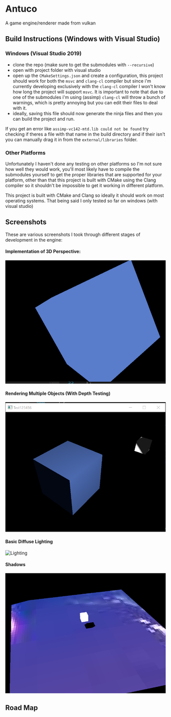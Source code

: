 # Antuco
A game engine/renderer made from vulkan

## Build Instructions (Windows with Visual Studio)

### Windows (Visual Studio 2019)

- clone the repo (make sure to get the submodules with `--recursive`)
- open with project folder with visual studio
- open up the `CMakeSettings.json` and create a configuration, this project should work for both the `msvc` and `clang-cl` compiler but since i'm currently developing exclusively with the `clang-cl` compiler I won't know how long the project will support `msvc`. It is important to note that due to one of the submodules i'm using (assimp) `clang-cl` will throw a bunch of warnings, which is pretty annoying but you can edit their files to deal with it.
- ideally, saving this file should now generate the ninja files and then you can build the project and run.

If you get an error like `assimp-vc142-mtd.lib could not be found` try checking if theres a file with that name in the build directory and if their isn't you can manually drag it in from the `external/libraries` folder.

### Other Platforms

Unfortunately I haven't done any testing on other platforms so I'm not sure how well they would work, you'll most likely have to compile the submodules yourself to get the proper libraries that are supported for your platform, other than that this project is built with CMake using the Clang compiler so it shouldn't be impossible to get it working in different platform.

This project is built with CMake and Clang so ideally it should work on most operating systems. That being said I only tested so far on windows (with visual studio)

## Screenshots

These are various screenshots I took through different stages of development in the engine:


#### Implementation of 3D Perspective:

![First Month Of Development](antuco_screenshots/august_11_progress_shot.PNG?raw=true "3D Perspective Rendering")

#### Rendering Multiple Objects (With Depth Testing)

![Depth Testing](antuco_screenshots/lighting.PNG?raw=true "Multiple Objects")

#### Basic Diffuse Lighting

![Lighting](antuco_screenshots/august_23_progress_shot.PNG?raw=true "Diffuse Lighting")

#### Shadows

![Shadows](antuco_screenshots/shadow_mapping_1_light.png?raw=true "Shadows")


## Road Map
